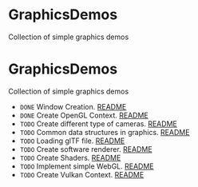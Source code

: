# GraphicsDemos
Collection of simple graphics demos

# GraphicsDemos
Collection of simple graphics demos
- `DONE` Window Creation. [README](window/README.md)
- `DONE` Create OpenGL Context. [README](opengl/README.md)
- `TODO` Create different type of cameras. [README](cameras/README.md)
- `TODO` Common data structures in graphics. [README](datastructures/README.md)
- `TODO` Loading glTF file. [README](glTF/README.md)
- `TODO` Create software renderer. [README](mimicOpenGL/README.md)
- `TODO` Create Shaders. [README](shaders/README.md)
- `TODO` Implement simple WebGL. [README](webgl/README.md)
- `TODO` Create Vulkan Context. [README](vulkan/README.md)
